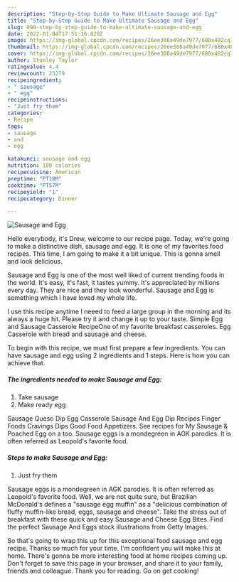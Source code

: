 ```yaml
---
description: "Step-by-Step Guide to Make Ultimate Sausage and Egg"
title: "Step-by-Step Guide to Make Ultimate Sausage and Egg"
slug: 990-step-by-step-guide-to-make-ultimate-sausage-and-egg
date: 2022-01-04T17:51:16.820Z
image: https://img-global.cpcdn.com/recipes/26ee308a49de7977/680x482cq70/sausage-and-egg-recipe-main-photo.jpg
thumbnail: https://img-global.cpcdn.com/recipes/26ee308a49de7977/680x482cq70/sausage-and-egg-recipe-main-photo.jpg
cover: https://img-global.cpcdn.com/recipes/26ee308a49de7977/680x482cq70/sausage-and-egg-recipe-main-photo.jpg
author: Stanley Taylor
ratingvalue: 4.4
reviewcount: 23279
recipeingredient:
- " sausage"
- " egg"
recipeinstructions:
- "Just fry them"
categories:
- Recipe
tags:
- sausage
- and
- egg

katakunci: sausage and egg 
nutrition: 189 calories
recipecuisine: American
preptime: "PT18M"
cooktime: "PT57M"
recipeyield: "1"
recipecategory: Dinner

---
```



![Sausage and Egg](https://img-global.cpcdn.com/recipes/26ee308a49de7977/680x482cq70/sausage-and-egg-recipe-main-photo.jpg)

Hello everybody, it's Drew, welcome to our recipe page. Today, we're going to make a distinctive dish, sausage and egg. It is one of my favorites food recipes. This time, I am going to make it a bit unique. This is gonna smell and look delicious.

Sausage and Egg is one of the most well liked of current trending foods in the world. It's easy, it's fast, it tastes yummy. It's appreciated by millions every day. They are nice and they look wonderful. Sausage and Egg is something which I have loved my whole life.

I use this recipe anytime I neeed to feed a large group in the morning and its always a huge hit. Please try it and change it up to your taste. Simple Egg and Sausage Casserole RecipeOne of my favorite breakfast casseroles. Egg Casserole with bread and sausage and cheese.


To begin with this recipe, we must first prepare a few ingredients. You can have sausage and egg using 2 ingredients and 1 steps. Here is how you can achieve that.

<!--inarticleads1-->

##### The ingredients needed to make Sausage and Egg:

1. Take  sausage
1. Make ready  egg


Sausage Queso Dip Egg Casserole Sausage And Egg Dip Recipes Finger Foods Cravings Dips Good Food Appetizers. See recipes for My Sausage &amp; Poached Egg on a too. Sausage eggs is a mondegreen in AGK parodies. It is often referred as Leopold&#39;s favorite food. 

<!--inarticleads2-->

##### Steps to make Sausage and Egg:

1. Just fry them


Sausage eggs is a mondegreen in AGK parodies. It is often referred as Leopold&#39;s favorite food. Well, we are not quite sure, but Brazilian McDonald&#39;s defines a &#34;sausage egg muffin&#34; as a &#34;delicious combination of fluffy muffin-like bread, eggs, sausage and cheese&#34;. Take the stress out of breakfast with these quick and easy Sausage and Cheese Egg Bites. Find the perfect Sausage And Eggs stock illustrations from Getty Images. 

So that's going to wrap this up for this exceptional food sausage and egg recipe. Thanks so much for your time. I'm confident you will make this at home. There's gonna be more interesting food at home recipes coming up. Don't forget to save this page in your browser, and share it to your family, friends and colleague. Thank you for reading. Go on get cooking!

